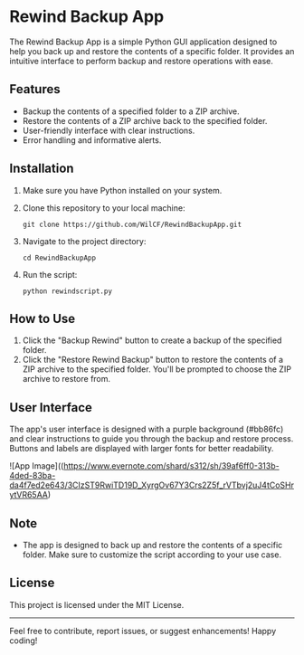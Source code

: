 # Rewind Backup App

The Rewind Backup App is a simple Python GUI application designed to help you back up and restore the contents of a specific folder. It provides an intuitive interface to perform backup and restore operations with ease.

## Features

- Backup the contents of a specified folder to a ZIP archive.
- Restore the contents of a ZIP archive back to the specified folder.
- User-friendly interface with clear instructions.
- Error handling and informative alerts.

## Installation

1. Make sure you have Python installed on your system.
2. Clone this repository to your local machine:

    ```
    git clone https://github.com/WilCF/RewindBackupApp.git
    ```

3. Navigate to the project directory:

    ```
    cd RewindBackupApp
    ```

4. Run the script:

    ```
    python rewindscript.py
    ```

## How to Use

1. Click the "Backup Rewind" button to create a backup of the specified folder.
2. Click the "Restore Rewind Backup" button to restore the contents of a ZIP archive to the specified folder. You'll be prompted to choose the ZIP archive to restore from.

## User Interface

The app's user interface is designed with a purple background (#bb86fc) and clear instructions to guide you through the backup and restore process. Buttons and labels are displayed with larger fonts for better readability.

![App Image]((https://www.evernote.com/shard/s312/sh/39af6ff0-313b-4ded-83ba-da4f7ed2e643/3CIzST9RwiTD19D_XyrgOv67Y3Crs2Z5f_rVTbvj2uJ4tCoSHrytVR65AA)

## Note

- The app is designed to back up and restore the contents of a specific folder. Make sure to customize the script according to your use case.

## License

This project is licensed under the MIT License.

---

Feel free to contribute, report issues, or suggest enhancements! Happy coding!
